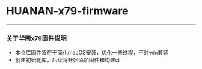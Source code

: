 # HUANAN-x79-firmware
---------------------------------------------

### 关于华南x79固件说明
- 本仓库固件皆在于简化macOS安装，优化一些过程，不对win兼容
- 创建初始化库，后续将开始添加固件和构建ci

